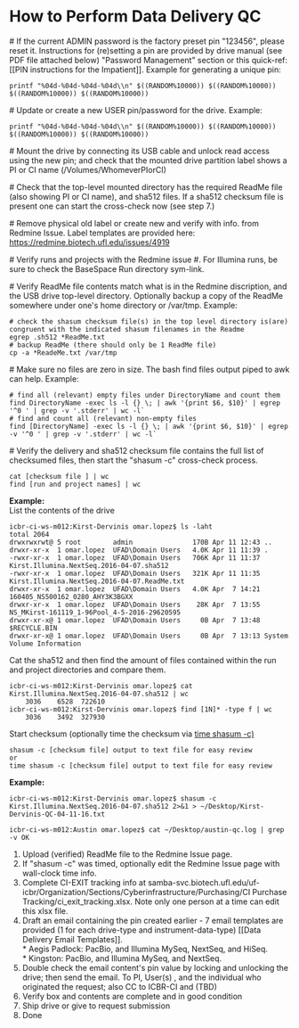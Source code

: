 How to Perform Data Delivery QC
===============================

\# If the current ADMIN password is the factory preset pin "123456",
please reset it. Instructions for (re)setting a pin are provided by
drive manual (see PDF file attached below) "Password Management" section
or this quick-ref: \[\[PIN instructions for the Impatient\]\]. Example
for generating a unique pin:

    printf "%04d-%04d-%04d-%04d\\n" $((RANDOM%10000)) $((RANDOM%10000)) $((RANDOM%10000)) $((RANDOM%10000)) 

\# Update or create a new USER pin/password for the drive. Example:

    printf "%04d-%04d-%04d-%04d\\n" $((RANDOM%10000)) $((RANDOM%10000)) $((RANDOM%10000)) $((RANDOM%10000))

\# Mount the drive by connecting its USB cable and unlock read access
using the new pin; and check that the mounted drive partition label
shows a PI or CI name (/Volumes/WhomeverPIorCI)

\# Check that the top-level mounted directory has the required ReadMe
file (also showing PI or CI name), and sha512 files. If a sha512
checksum file is present one can start the cross-check now (see step 7.)

\# Remove physical old label or create new and verify with info. from
Redmine Issue. Label templates are provided here:
https://redmine.biotech.ufl.edu/issues/4919

\# Verify runs and projects with the Redmine issue \#. For Illumina
runs, be sure to check the BaseSpace Run directory sym-link.

\# Verify ReadMe file contents match what is in the Redmine discription,
and the USB drive top-level directory. Optionally backup a copy of the
ReadMe somewhere under one's home directory or /var/tmp. Example:

    # check the shasum checksum file(s) in the top level directory is(are) congruent with the indicated shasum filenames in the Readme 
    egrep .sh512 *ReadMe.txt
    # backup ReadMe (there should only be 1 ReadMe file)
    cp -a *ReadeMe.txt /var/tmp

\# Make sure no files are zero in size. The bash find files output piped
to awk can help. Example:

    # find all (relevant) empty files under DirectoryName and count them
    find DirectoryName -exec ls -l {} \; | awk '{print $6, $10}' | egrep '^0 ' | grep -v '.stderr' | wc -l`
    # find and count all (relevant) non-empty files
    find [DirectoryName] -exec ls -l {} \; | awk '{print $6, $10}' | egrep -v '^0 ' | grep -v '.stderr' | wc -l`

\# Verify the delivery and sha512 checksum file contains the full list
of checksumed files, then start the "shasum -c" cross-check process.

    cat [checksum file ] | wc
    find [run and project names] | wc 

**Example:**\
List the contents of the drive

    icbr-ci-ws-m012:Kirst-Dervinis omar.lopez$ ls -laht
    total 2064
    drwxrwxrwt@ 5 root        admin               170B Apr 11 12:43 ..
    drwxr-xr-x  1 omar.lopez  UFAD\Domain Users   4.0K Apr 11 11:39 .
    -rwxr-xr-x  1 omar.lopez  UFAD\Domain Users   706K Apr 11 11:37 Kirst.Illumina.NextSeq.2016-04-07.sha512
    -rwxr-xr-x  1 omar.lopez  UFAD\Domain Users   321K Apr 11 11:35 Kirst.Illumina.NextSeq.2016-04-07.ReadMe.txt
    drwxr-xr-x  1 omar.lopez  UFAD\Domain Users   4.0K Apr  7 14:21 160405_NS500162_0280_AHY3K3BGXX
    drwxr-xr-x  1 omar.lopez  UFAD\Domain Users    28K Apr  7 13:55 NS_MKirst-161119_1-96Pool_4-5-2016-29620595
    drwxr-xr-x@ 1 omar.lopez  UFAD\Domain Users     0B Apr  7 13:48 $RECYCLE.BIN
    drwxr-xr-x@ 1 omar.lopez  UFAD\Domain Users     0B Apr  7 13:13 System Volume Information

Cat the sha512 and then find the amount of files contained within the
run and project directories and compare them.

    icbr-ci-ws-m012:Kirst-Dervinis omar.lopez$ cat Kirst.Illumina.NextSeq.2016-04-07.sha512 | wc
        3036    6528  722610
    icbr-ci-ws-m012:Kirst-Dervinis omar.lopez$ find [1N]* -type f | wc
        3036    3492  327930

Start checksum (optionally time the checksum via [time shasum -c)]()

    shasum -c [checksum file] output to text file for easy review 
    or
    time shasum -c [checksum file] output to text file for easy review

**Example:**

    icbr-ci-ws-m012:Kirst-Dervinis omar.lopez$ shasum -c Kirst.Illumina.NextSeq.2016-04-07.sha512 2>&1 > ~/Desktop/Kirst-Dervinis-QC-04-11-16.txt

    icbr-ci-ws-m012:Austin omar.lopez$ cat ~/Desktop/austin-qc.log | grep -v OK

1.  Upload (verified) ReadMe file to the Redmine Issue page.
2.  If "shasum -c" was timed, optionally edit the Redmine Issue page
    with wall-clock time info.
3.  Complete CI-EXIT tracking info at
    samba-svc.biotech.ufl.edu/uf-icbr/Organization/Sections/Cyberinfrastructure/Purchasing/CI
    Purchase Tracking/ci\_exit\_tracking.xlsx. Note only one person at a
    time can edit this xlsx file.
4.  Draft an email containing the pin created earlier - 7 email
    templates are provided (1 for each drive-type
    and instrument-data-type) \[\[Data Delivery Email Templates\]\].\
    \* Aegis Padlock: PacBio, and Illumina MySeq, NextSeq, and HiSeq.\
    \* Kingston: PacBio, and Illumina MySeq, and NextSeq.
5.  Double check the email content's pin value by locking and unlocking
    the drive; then send the email. To PI, User(s) , and the individual
    who originated the request; also CC to ICBR-CI and (TBD)
6.  Verify box and contents are complete and in good condition
7.  Ship drive or give to request submission
8.  Done

